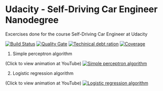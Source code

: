 # Udacity - Self-Driving Car Engineer Nanodegree

Excercises done for the course Self-Driving Car Engineer at Udacity

[![Build Status](https://travis-ci.org/joostaafjes/self-driving-car-engineer-nano-degree.svg?branch=master)](https://travis-ci.org/joostaafjes:self-driving-car-engineer-nano-degree)
[![Quality Gate](https://sonarcloud.io/api/badges/measure?key=joostaafjes:self-driving-car-engineer)](https://sonarcloud.io/dashboard?id=joostaafjes:self-driving-car-engineer)
[![Techinical debt ration](https://sonarcloud.io/api/badges/measure?key=joostaafjes:self-driving-car-engineer&metric=sqale_debt_ratio)](https://sonarcloud.io/dashboard?id=joostaafjes:self-driving-car-engineer)
[![Coverage](https://sonarcloud.io/api/badges/measure?key=joostaafjes:self-driving-car-engineer&metric=coverage)](https://sonarcloud.io/dashboard?id=joostaafjes:self-driving-car-engineer)


1. Simple perceptron algorithm

(Click to view animation at YouTube)
[![Simple perceptron algorithm](https://img.youtube.com/vi/B6y3ywvn2B0/0.jpg)](https://www.youtube.com/watch?v=B6y3ywvn2B0)

2. Logistic regression algorithm

(Click to view animation at YouTube)
[![Logistic regression algorithm](https://img.youtube.com/vi/Spmd29yHGoE/0.jpg)](https://www.youtube.com/watch?v=Spmd29yHGoE)
